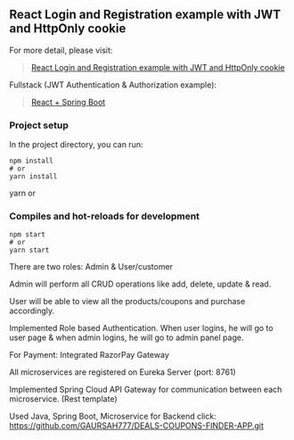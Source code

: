 ## React Login and Registration example with JWT and HttpOnly cookie

For more detail, please visit:
> [React Login and Registration example with JWT and HttpOnly cookie](https://bezkoder.com/react-login-example-jwt-hooks/)

Fullstack (JWT Authentication & Authorization example):
> [React + Spring Boot](https://bezkoder.com/spring-boot-react-jwt-auth/)


### Project setup

In the project directory, you can run:

```
npm install
# or
yarn install
```
yarn
or

### Compiles and hot-reloads for development

```
npm start
# or
yarn start
```


There are two roles: Admin & User/customer

Admin will perform all CRUD operations like add, delete, update & read.

User will be able to view all the products/coupons and purchase accordingly.

Implemented Role based Authentication. When user logins, he will go to user page & when admin logins, he will go to admin panel page.

For Payment: Integrated RazorPay Gateway

All microservices are registered on Eureka Server (port: 8761)

Implemented Spring Cloud API Gateway for communication between each microservice. (Rest template)

Used Java, Spring Boot, Microservice for Backend click: https://github.com/GAURSAH777/DEALS-COUPONS-FINDER-APP.git
